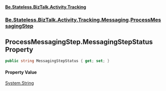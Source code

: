 #### [Be.Stateless.BizTalk.Activity.Tracking](README.md 'README')
### [Be.Stateless.BizTalk.Activity.Tracking.Messaging](Be.Stateless.BizTalk.Activity.Tracking.Messaging.md 'Be.Stateless.BizTalk.Activity.Tracking.Messaging').[ProcessMessagingStep](ProcessMessagingStep.md 'Be.Stateless.BizTalk.Activity.Tracking.Messaging.ProcessMessagingStep')

## ProcessMessagingStep.MessagingStepStatus Property

```csharp
public string MessagingStepStatus { get; set; }
```

#### Property Value
[System.String](https://docs.microsoft.com/en-us/dotnet/api/System.String 'System.String')